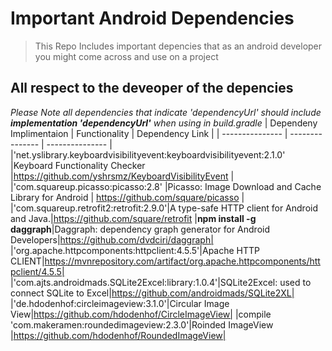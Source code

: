# Important Android Dependencies
> This Repo Includes important depencies that as an android developer you might come across and use on a project
## All **respect** to the deveoper of the depencies
 *Please Note all dependencies that indicate 'dependencyUrl' should include **implementation 'dependencyUrl'** when using in build.gradle*
| Dependeny Implimentaion | Functionality               | Dependency Link |
| ---------------         | ---------------             | ---------------     |
|'net.yslibrary.keyboardvisibilityevent:keyboardvisibilityevent:2.1.0'       |Keyboard Functionality Checker     |https://github.com/yshrsmz/KeyboardVisibilityEvent  |
|'com.squareup.picasso:picasso:2.8'         |Picasso: Image Download and Cache Library for Android            | https://github.com/square/picasso |
|'com.squareup.retrofit2:retrofit:2.9.0'|A type-safe HTTP client for Android and Java.|https://github.com/square/retrofit
|**npm install -g daggraph**|Daggraph: dependency graph generator for Android Developers|https://github.com/dvdciri/daggraph|
|'org.apache.httpcomponents:httpclient:4.5.5'|Apache HTTP CLIENT|https://mvnrepository.com/artifact/org.apache.httpcomponents/httpclient/4.5.5|
|'com.ajts.androidmads.SQLite2Excel:library:1.0.4'|SQLite2Excel: used to connect SQLite to Excel|https://github.com/androidmads/SQLite2XL|
|'de.hdodenhof:circleimageview:3.1.0'|Circular Image View|https://github.com/hdodenhof/CircleImageView|
|compile 'com.makeramen:roundedimageview:2.3.0'|Roinded ImageView |https://github.com/hdodenhof/RoundedImageView|
